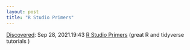 ```yaml
---
layout: post
title: "R Studio Primers"
---
```

[Discovered](http://rolandtanglao.com/2020/07/29/p1-blogthis-checkvist-list-links-to-blog/): Sep 28, 2021.19:43  [R Studio Primers](https://rstudio.cloud/learn/primers) (great R and tidyverse tutorials )
